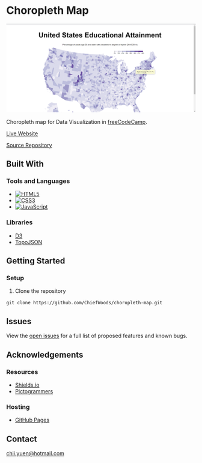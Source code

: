 # Choropleth Map

![Landing Screenshot](images/landing_screenshot.png)

Choropleth map for Data Visualization in [freeCodeCamp](https://www.freecodecamp.org/learn/).

[Live Website](https://chiefwoods.github.io/choropleth-map/)  

[Source Repository](https://github.com/ChiefWoods/choropleth-map)

## Built With

### Tools and Languages

- [![HTML5](https://img.shields.io/badge/HTML5-white?style=for-the-badge&logo=html5)](https://html5.org/)
- [![CSS3](https://img.shields.io/badge/CSS3-306AF1?style=for-the-badge&logo=css3)](https://www.w3.org/Style/CSS/Overview.en.html)
- [![JavaScript](https://img.shields.io/badge/Javascript-black?style=for-the-badge&logo=javascript)](https://js.org/index.html)

### Libraries

- [D3](https://d3js.org/)
- [TopoJSON](https://github.com/topojson/topojson)

## Getting Started

### Setup

1. Clone the repository
```
git clone https://github.com/ChiefWoods/choropleth-map.git
```

## Issues

View the [open issues](https://github.com/ChiefWoods/choropleth-map/issues) for a full list of proposed features and known bugs.

## Acknowledgements

### Resources

- [Shields.io](https://shields.io/)
- [Pictogrammers](https://pictogrammers.com/)

### Hosting

- [GitHub Pages](https://pages.github.com/)

## Contact

[chii.yuen@hotmail.com](mailto:chii.yuen@hotmail.com)


